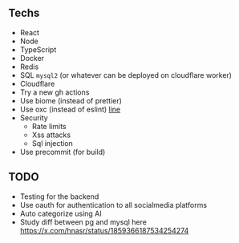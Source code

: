 ## Techs

- React
- Node
- TypeScript
- Docker
- Redis
- SQL `mysql2` (or whatever can be deployed on cloudflare worker)
- Cloudflare
- Try a new gh actions
- Use biome (instead of prettier)
- Use oxc (instead of eslint) [line](https://github.com/oxc-project/oxc)
- Security
  - Rate limits
  - Xss attacks
  - Sql injection
- Use precommit (for build)

## TODO

- Testing for the backend
- Use oauth for authentication to all socialmedia platforms
- Auto categorize using AI
- Study diff between pg and mysql here https://x.com/hnasr/status/1859366187534254274
